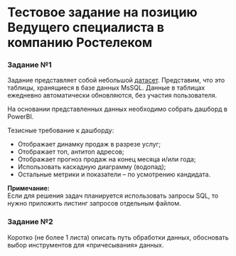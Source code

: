 # Тестовое задание на позицию Ведущего специалиста в компанию Ростелеком

### Задание №1
Задание представляет собой небольшой [датасет](). Представим, что это таблицы, хранящиеся в базе данных MsSQL. Данные в таблицах ежедневно автоматически обновляются, без участия пользователя.

На основании представленных данных необходимо собрать дашборд в PowerBI.

Тезисные требование к дашборду:
- Отображает динамку продаж в разрезе услуг;
- Отображает топ, антитоп адресов;
- Отображает прогноз продаж на конец месяца и/или года;
- Использовать каскадную диаграмму (водопад);
- Остальные метрики и показатели – по усмотрению кандидата.

**Примечание:** <br> Если для решения задач планируется использовать запросы SQL, то нужно приложить листинг запросов отдельным файлом.

### Задание №2

Коротко (не более 1 листа) описать путь обработки данных, обосновать выбор инструментов для «причесывания» данных.